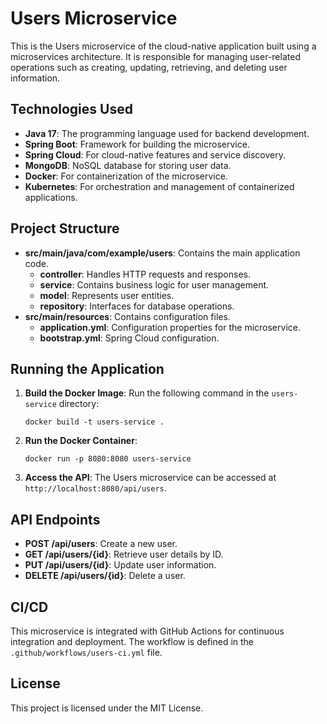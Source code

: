 # Users Microservice

This is the Users microservice of the cloud-native application built using a microservices architecture. It is responsible for managing user-related operations such as creating, updating, retrieving, and deleting user information.

## Technologies Used

- **Java 17**: The programming language used for backend development.
- **Spring Boot**: Framework for building the microservice.
- **Spring Cloud**: For cloud-native features and service discovery.
- **MongoDB**: NoSQL database for storing user data.
- **Docker**: For containerization of the microservice.
- **Kubernetes**: For orchestration and management of containerized applications.

## Project Structure

- **src/main/java/com/example/users**: Contains the main application code.
  - **controller**: Handles HTTP requests and responses.
  - **service**: Contains business logic for user management.
  - **model**: Represents user entities.
  - **repository**: Interfaces for database operations.
- **src/main/resources**: Contains configuration files.
  - **application.yml**: Configuration properties for the microservice.
  - **bootstrap.yml**: Spring Cloud configuration.

## Running the Application

1. **Build the Docker Image**:
   Run the following command in the `users-service` directory:
   ```
   docker build -t users-service .
   ```

2. **Run the Docker Container**:
   ```
   docker run -p 8080:8080 users-service
   ```

3. **Access the API**:
   The Users microservice can be accessed at `http://localhost:8080/api/users`.

## API Endpoints

- **POST /api/users**: Create a new user.
- **GET /api/users/{id}**: Retrieve user details by ID.
- **PUT /api/users/{id}**: Update user information.
- **DELETE /api/users/{id}**: Delete a user.

## CI/CD

This microservice is integrated with GitHub Actions for continuous integration and deployment. The workflow is defined in the `.github/workflows/users-ci.yml` file.

## License

This project is licensed under the MIT License.